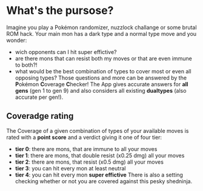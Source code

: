 # What's the pursose?
Imagine you play a Pokémon randomizer, nuzzlock challange or some brutal ROM hack. Your main mon has a dark type and a normal type move and you wonder:
- wich opponents can I hit super effictive?
- are there mons that can resist both my moves or that are even immune to both?!
- what would be the best combination of types to cover most or even all opposing types?
Those questions and more can be answered by the **P**okémon **C**overage **C**hecker!
The App gives accurate answers for **all gens** (gen 1 to gen 9) and also considers all existing **dualtypes** (also accurate per gen!).
## Coveradge rating
The Coverage of a given combination of types of your available moves is rated with a **point score** and a verdict giving it one of four tier:
- **tier 0**: there are mons, that are immune to all your moves
- **tier 1**: there are mons, that double resist (x0.25 dmg) all your moves
- **tier 2**: there are mons, that resist (x0.5 dmg) all your moves
- **tier 3**: you can hit every mon at least neutral
- **tier 4**: you can hit every mon **super effictive**
There is also a setting checking whether or not you are covered against this pesky shedninja.
